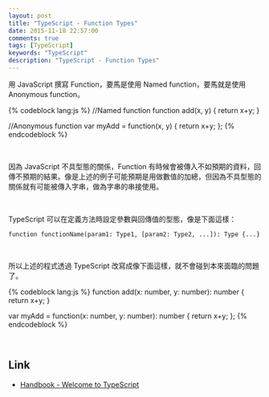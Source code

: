 ```yaml
---
layout: post
title: "TypeScript - Function Types"
date: 2015-11-18 22:57:00
comments: true
tags: [TypeScript]
keywords: "TypeScript"
description: "TypeScript - Function Types"
---
```


用 JavaScript 撰寫 Function，要馬是使用 Named function，要馬就是使用 Anonymous function。  

<!-- More -->

{% codeblock lang:js %}
//Named function
function add(x, y) {
    return x+y;
}

//Anonymous function
var myAdd = function(x, y) { return x+y; };
{% endcodeblock %}

<br/>


因為 JavaScript 不具型態的關係，Function 有時候會被傳入不如預期的資料，回傳不預期的結果。像是上述的例子可能預期是用做數值的加總，但因為不具型態的關係就有可能被傳入字串，做為字串的串接使用。  

<br/> 


TypeScript 可以在定義方法時設定參數與回傳值的型態，像是下面這樣：  

    function functionName(param1: Type1, [param2: Type2, ...]): Type {...}

<br/>


所以上述的程式透過 TypeScript 改寫成像下面這樣，就不會碰到本來面臨的問題了。

{% codeblock lang:js %}
function add(x: number, y: number): number {
    return x+y;
}

var myAdd = function(x: number, y: number): number { return x+y; };
{% endcodeblock %}

<br/>


Link
----
* [Handbook - Welcome to TypeScript](http://www.typescriptlang.org/Handbook#functions-function-types)
